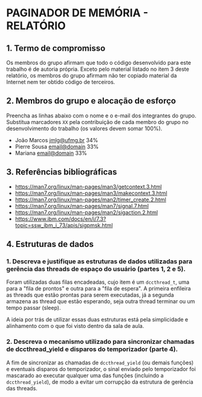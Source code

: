 # PAGINADOR DE MEMÓRIA - RELATÓRIO

## 1. Termo de compromisso

Os membros do grupo afirmam que todo o código desenvolvido para este
trabalho é de autoria própria.  Exceto pelo material listado no item
3 deste relatório, os membros do grupo afirmam não ter copiado
material da Internet nem ter obtido código de terceiros.

## 2. Membros do grupo e alocação de esforço

Preencha as linhas abaixo com o nome e o e-mail dos integrantes do
grupo.  Substitua marcadores `XX` pela contribuição de cada membro
do grupo no desenvolvimento do trabalho (os valores devem somar
100%).

  * João Marcos <jmlg@ufmg.br> 34%
  * Pierre Sousa <email@domain> 33%
  * Mariana <email@domain> 33%

## 3. Referências bibliográficas

- https://man7.org/linux/man-pages/man3/getcontext.3.html
- https://man7.org/linux/man-pages/man3/makecontext.3.html
- https://man7.org/linux/man-pages/man2/timer_create.2.html
- https://man7.org/linux/man-pages/man7/signal.7.html
- https://man7.org/linux/man-pages/man2/sigaction.2.html
- https://www.ibm.com/docs/en/i/7.3?topic=ssw_ibm_i_73/apis/sigpmsk.html


## 4. Estruturas de dados

### 1. Descreva e justifique as estruturas de dados utilizadas para gerência das threads de espaço do usuário (partes 1, 2 e 5).

Foram utilizadas duas filas encadeadas, cujo item é um `dccthread_t`, uma para a "fila de prontos" e outra para a "fila de espera". A primeira enfileira as threads que estão prontas para serem executadas, já a segunda armazena as thread que estão esperando, seja outra thread terminar ou um tempo passar (sleep).

A ideia por trás de utilizar essas duas estruturas está pela simplicidade e alinhamento com o que foi visto dentro da sala de aula.

### 2. Descreva o mecanismo utilizado para sincronizar chamadas de dccthread_yield e disparos do temporizador (parte 4).

A fim de sincronizar as chamadas de `dccthread_yield` (ou demais funções) e eventuais disparos do temporizador, o sinal enviado pelo temporizador foi mascarado ao executar qualquer uma das funções (incluindo a `dccthread_yield`), de modo a evitar um corrupção da estrutura de gerência das threads.

        